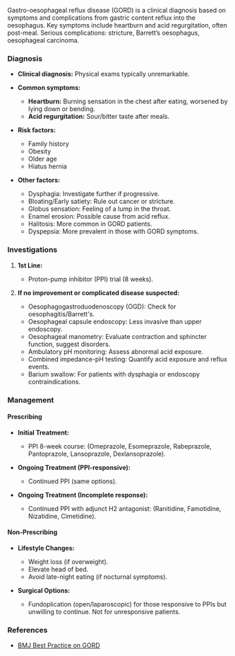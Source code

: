 Gastro-oesophageal reflux disease (GORD) is a clinical diagnosis based on symptoms and complications from gastric content reflux into the oesophagus. Key symptoms include heartburn and acid regurgitation, often post-meal. Serious complications: stricture, Barrett’s oesophagus, oesophageal carcinoma.

### Diagnosis
- **Clinical diagnosis:** Physical exams typically unremarkable.
- **Common symptoms:**
  - **Heartburn:** Burning sensation in the chest after eating, worsened by lying down or bending.
  - **Acid regurgitation:** Sour/bitter taste after meals.
  
- **Risk factors:**
  - Family history
  - Obesity
  - Older age
  - Hiatus hernia

- **Other factors:**
  - Dysphagia: Investigate further if progressive.
  - Bloating/Early satiety: Rule out cancer or stricture.
  - Globus sensation: Feeling of a lump in the throat.
  - Enamel erosion: Possible cause from acid reflux.
  - Halitosis: More common in GORD patients.
  - Dyspepsia: More prevalent in those with GORD symptoms.

### Investigations
1. **1st Line:** 
   - Proton-pump inhibitor (PPI) trial (8 weeks).
   
2. **If no improvement or complicated disease suspected:**
   - Oesophagogastroduodenoscopy (OGD): Check for oesophagitis/Barrett's.
   - Oesophageal capsule endoscopy: Less invasive than upper endoscopy.
   - Oesophageal manometry: Evaluate contraction and sphincter function, suggest disorders.
   - Ambulatory pH monitoring: Assess abnormal acid exposure.
   - Combined impedance-pH testing: Quantify acid exposure and reflux events.
   - Barium swallow: For patients with dysphagia or endoscopy contraindications.

### Management

#### Prescribing
- **Initial Treatment:** 
  - PPI 8-week course: (Omeprazole, Esomeprazole, Rabeprazole, Pantoprazole, Lansoprazole, Dexlansoprazole).
  
- **Ongoing Treatment (PPI-responsive):** 
  - Continued PPI (same options).

- **Ongoing Treatment (Incomplete response):** 
  - Continued PPI with adjunct H2 antagonist: (Ranitidine, Famotidine, Nizatidine, Cimetidine).

#### Non-Prescribing
- **Lifestyle Changes:**
  - Weight loss (if overweight).
  - Elevate head of bed.
  - Avoid late-night eating (if nocturnal symptoms).

- **Surgical Options:**
  - Fundoplication (open/laparoscopic) for those responsive to PPIs but unwilling to continue. Not for unresponsive patients.

### References
- [BMJ Best Practice on GORD](https://bestpractice.bmj.com/topics/en-gb/82)